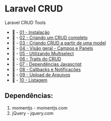 # Laravel CRUD
Laravel CRUD Tools

* :link: - [01 - Instalação](https://github.com/impactaweb/laravel-crud/wiki/01.-Instala%C3%A7%C3%A3o)
* :link: - [02 - Criando um CRUD completo](https://github.com/impactaweb/laravel-crud/wiki/02.-Como-criar-um-crud-completo)
* :link: - [03 - Criando CRUD a partir de uma model](https://github.com/impactaweb/laravel-crud/wiki/03.-Criando-um-CRUD-apartir-de-uma-Model)
* :link: - [04 - Visão geral - Campos e Panels](https://github.com/impactaweb/laravel-crud/wiki/04.-Vis%C3%A3o-Geral---Campos-e-Panels)
* :link: - [05 - Utilizando Multiselect](https://github.com/impactaweb/laravel-crud/wiki/05.---Utilizando-multiselect)
* :link: - [06 - Traits do CRUD](https://github.com/impactaweb/laravel-crud/wiki/06.-Traits-do-Crud)
* :link: - [07 - Dependências Javascript](https://github.com/impactaweb/laravel-crud/wiki/07.-Instalando-Depend%C3%AAncias-do-Javascript)
* :link: - [08 - Callbacks e Notificações](https://github.com/impactaweb/laravel-crud/wiki/08.-Callbacks-do-Crud-e-Alertas---Notifica%C3%A7%C3%B5es)
* :link: - [09 - Upload de Arquivos](https://github.com/impactaweb/laravel-crud/wiki/09.-Upload-de-arquivos-no-CRUD)
* :link: - [10 - Listagem](https://github.com/impactaweb/laravel-crud/wiki/10.-Listagem)


## Dependências:
1. momentjs - momentjs.com
2. jQuery - jquery.com
